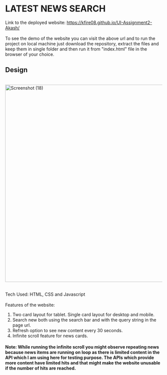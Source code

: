 # LATEST NEWS SEARCH
Link to the deployed website: https://kfire08.github.io/UI-Assignment2-Akash/
<br/><br/>
To see the demo of the website you can visit the above url and to run the project on local machine just download the repository, extract the files and keep them in single folder and then run it from "index.html" file in the browser of your choice.
## Design
<br/>
<img width="633" alt="Screenshot (18)" src="https://user-images.githubusercontent.com/43553695/185474605-dc5651d2-ae3b-4a41-aa80-caf558101a17.png">
<br/><br/>

Tech Used: HTML, CSS and Javascript
<br/><br>
Features of the website:
<br/>
1. Two card layout for tablet. Single card layout for desktop and mobile.
2. Search new both using the search bar and with the query string in the page url.
3. Refresh option to see new content every 30 seconds.
4. Infinite scroll feature for news cards.

#### Note: While running the infinite scroll you might observe repeating news because news items are running on loop as there is limited content in the API which I am using here for testing purpose. The APIs which provide more content have limited hits and that might make the website unusable if the number of hits are reached.
